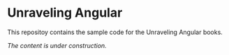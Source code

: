 # Unraveling Angular
This repositoy contains the sample code for the Unraveling Angular books.

_The content is under construction._
